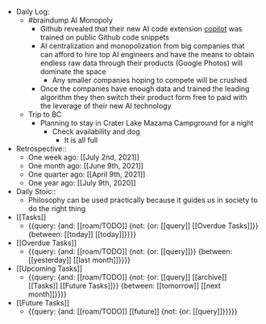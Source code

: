 - Daily Log:
    - #braindump AI Monopoly
        - Github revealed that their new AI code extension [copilot](https://copilot.github.com/) was trained on public Github code snippets
        - AI centralization and monopolization from big companies that can afford to hire top AI engineers and have the means to obtain endless raw data through their products (Google Photos) will dominate the space
            - Any smaller companies hoping to compete will be crushed
        - Once the companies have enough data and trained the leading algorithm they then switch their product form free to paid with the leverage of their new AI technology 
    - Trip to BC
        - Planning to stay in Crater Lake Mazama Campground for a night
            - Check availability and dog 
                - It is all full
- Retrospective::
    - One week ago: [[July 2nd, 2021]]
    - One month ago: [[June 9th, 2021]]
    - One quarter ago: [[April 9th, 2021]]
    - One year ago: [[July 9th, 2020]]
- Daily Stoic::
    - Philosophy can be used practically because it guides us in society to do the right thing
- [[Tasks]]
    - {{query: {and: [[roam/TODO]] {not: {or: [[query]] [[Overdue Tasks]]}} {between: [[today]] [[today]]}}}}
- [[Overdue Tasks]]
    - {{query: {and: [[roam/TODO]] {not: {or: [[query]]}} {between: [[yesterday]] [[last month]]}}}}
- [[Upcoming Tasks]]
    - {{query: {and: [[roam/TODO]] {not: {or: [[query]] [[archive]] [[Tasks]] [[Future Tasks]]}} {between: [[tomorrow]] [[next month]]}}}}
- [[Future Tasks]]
    - {{query: {and: [[roam/TODO]] [[future]] {not: {or: [[query]]}}}}}
